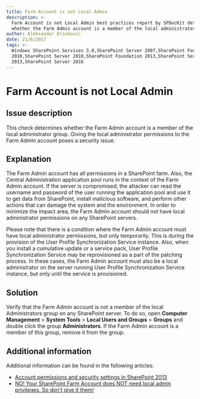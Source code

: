 ```yaml
---
title: Farm Account is not Local Admin
description: >-
  Farm Account is not Local Admin best practices report by SPDocKit determines
  whether the Farm Admin account is a member of the local administrator group.
author: Aleksandar Draskovic
date: 21/6/2017
tags: >-
  Windows SharePoint Services 3.0,SharePoint Server 2007,SharePoint Foundation
  2010,SharePoint Server 2010,SharePoint Foundation 2013,SharePoint Server
  2013,SharePoint Server 2016
---
```


# Farm Account is not Local Admin

## Issue description

This check determines whether the Farm Admin account is a member of the local administrator group. Giving the local administrator permissions to the Farm Admin account poses a security issue.

## Explanation

The Farm Admin account has all permissions in a SharePoint farm. Also, the Central Administration application pool runs in the context of the Farm Admin account. If the server is compromised, the attacker can read the username and password of the user running the application pool and use it to get data from SharePoint, install malicious software, and perform other actions that can damage the system and the environment. In order to minimize the impact area, the Farm Admin account should not have local administrator permissions on any SharePoint servers.

Please note that there is a condition where the Farm Admin account must have local administrator permissions, but only temporarily. This is during the provision of the User Profile Synchronization Service instance. Also, when you install a cumulative update or a service pack, User Profile Synchronization Service may be reprovisioned as a part of the patching process. In these cases, the Farm Admin account must also be a local administrator on the server running User Profile Synchronization Service instance, but only until the service is provisioned.

## Solution

Verify that the Farm Admin account is not a member of the local Administrators group on any SharePoint server. To do so, open **Computer Management** &gt; **System Tools** &gt; **Local Users and Groups** &gt; **Groups** and double click the group **Administrators**. If the Farm Admin account is a member of this group, remove it from the group.

## Additional information

Additional information can be found in the following articles:

* [Account permissions and security settings in SharePoint 2013](https://technet.microsoft.com/en-us/library/cc678863.aspx)
* [NO! Your SharePoint Farm Account does NOT need local admin privileges. So don’t give it them!](http://www.harbar.net/archive/2007/06/19/NO-Your-SharePoint-Farm-Account-does-NOT-need-local-admin.aspx)

